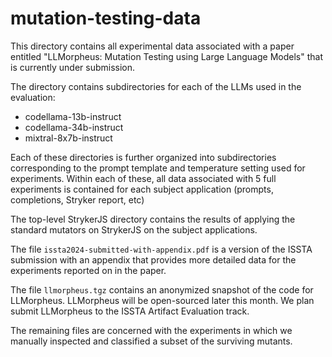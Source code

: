 # mutation-testing-data

This directory contains all experimental data associated with a paper entitled "LLMorpheus: Mutation Testing using Large Language Models" that is currently under submission.

The directory contains subdirectories for each of the LLMs used in the evaluation:
  - codellama-13b-instruct
  - codellama-34b-instruct
  - mixtral-8x7b-instruct

Each of these directories is further organized into subdirectories corresponding to the prompt template and temperature setting used for experiments. Within each of these, all data associated with 5 full experiments is contained for each subject application (prompts, completions, Stryker report, etc)

The top-level StrykerJS directory contains the results of applying the standard mutators on StrykerJS on the subject applications.

The file `issta2024-submitted-with-appendix.pdf` is a version of the ISSTA submission with an appendix that provides more detailed data for the experiments reported on in the paper.

The file `llmorpheus.tgz` contains an anonymized snapshot of the code for LLMorpheus. LLMorpheus will be open-sourced later this month. We plan submit LLMorpheus to the ISSTA Artifact Evaluation track.

The remaining files are concerned with the experiments in which we manually inspected and classified a subset of the surviving mutants.
